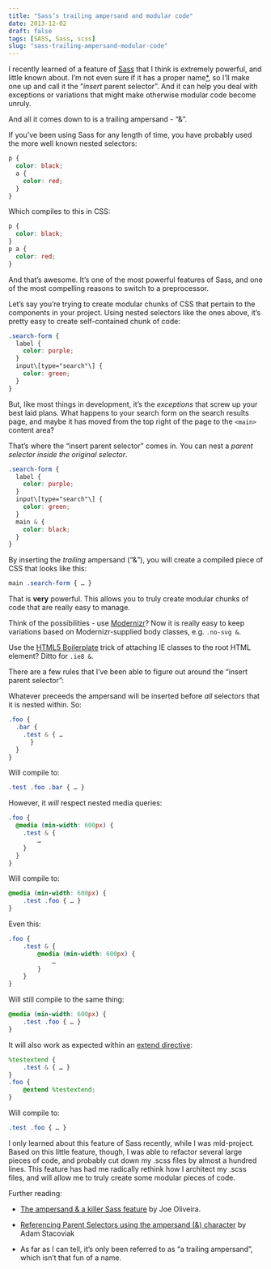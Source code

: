 ```yaml
---
title: "Sass’s trailing ampersand and modular code"
date: 2013-12-02
draft: false
tags: [SASS, Sass, scss]
slug: "sass-trailing-ampersand-modular-code"
---
```


I recently learned of a feature of [Sass](https://sass-lang.com) that I think is extremely powerful, and little known about. I’m not even sure if it has a proper name[\*](#footnote), so I’ll make one up and call it the “_insert_ parent selector”. And it can help you deal with exceptions or variations that might make otherwise modular code become unruly.

And all it comes down to is a trailing ampersand - “&”.

If you’ve been using Sass for any length of time, you have probably used the more well known nested selectors:

```scss
p {
  color: black;
  a {
    color: red;
  }
}
```

Which compiles to this in CSS:

```css
p {
  color: black;
}
p a {
  color: red;
}
```

And that’s awesome. It’s one of the most powerful features of Sass, and one of the most compelling reasons to switch to a preprocessor.

Let’s say you’re trying to create modular chunks of CSS that pertain to the components in your project. Using nested selectors like the ones above, it’s pretty easy to create self-contained chunk of code:

```scss
.search-form {
  label {
    color: purple;
  }
  input\[type="search"\] {
    color: green;
  }
}
```

But, like most things in development, it’s the _exceptions_ that screw up your best laid plans. What happens to your search form on the search results page, and maybe it has moved from the top right of the page to the `<main>` content area?

That’s where the “insert parent selector” comes in. You can nest a _parent selector inside the original selector_.

```scss
.search-form {
  label {
    color: purple;
  }
  input\[type="search"\] {
    color: green;
  }
  main & {
    color: black;
  }
}
```

By inserting the _trailing_ ampersand (“&”), you will create a compiled piece of CSS that looks like this:

```scss
main .search-form { … }
```

That is **very** powerful. This allows you to truly create modular chunks of code that are really easy to manage.

Think of the possibilities - use [Modernizr](https://modernizr.com)? Now it is really easy to keep variations based on Modernizr-supplied body classes, e.g. `.no-svg &`.

Use the [HTML5 Boilerplate](https://html5boilerplate.com) trick of attaching IE classes to the root HTML element? Ditto for `.ie8 &`.

There are a few rules that I’ve been able to figure out around the “insert parent selector”:

Whatever preceeds the ampersand will be inserted before _all_ selectors that it is nested within. So:

```scss
.foo {
  .bar {
    .test & { …
      }
  }
}
```

Will compile to:

```css
.test .foo .bar { … }
```

However, it _will_ respect nested media queries:

```scss
.foo {
  @media (min-width: 600px) {
    .test & {
        …
    }
  }
}
```

Will compile to:

```css
@media (min-width: 600px) {
    .test .foo { … }
}
```

Even this:

```scss
.foo {
    .test & {
        @media (min-width: 600px) {
            …
        }
    }
}
```

Will still compile to the same thing:

```css
@media (min-width: 600px) {
    .test .foo { … }
}
```

It will also work as expected within an [extend directive](https://sass-lang.com/documentation/file.SASS_REFERENCE.html#extend):

```scss
%testextend {
    .test & { … }
}
.foo {
    @extend %testextend;
}
```

Will compile to:

```css
.test .foo { … }
```

I only learned about this feature of Sass recently, while I was mid-project. Based on this little feature, though, I was able to refactor several large pieces of code, and probably cut down my .scss files by almost a hundred lines. This feature has had me radically rethink how I architect my .scss files, and will allow me to truly create some modular pieces of code.

Further reading:

- [The ampersand & a killer Sass feature](https://www.joeloliveira.com/2011/06/28/the-ampersand-a-killer-sass-feature/) by Joe Oliveira.
- [Referencing Parent Selectors using the ampersand (&) character](https://thesassway.com/intermediate/referencing-parent-selectors-using-ampersand) by Adam Stacoviak

- As far as I can tell, it’s only been referred to as “a trailing ampersand”, which isn’t that fun of a name.
